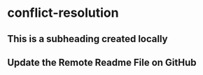 # conflict-resolution
## This is a subheading created locally 
## Update the Remote Readme File on GitHub